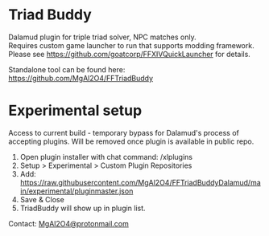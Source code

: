 # Triad Buddy
Dalamud plugin for triple triad solver, NPC matches only.  
Requires custom game launcher to run that supports modding framework. Please see https://github.com/goatcorp/FFXIVQuickLauncher for details.  

Standalone tool can be found here: https://github.com/MgAl2O4/FFTriadBuddy


# Experimental setup
Access to current build - temporary bypass for Dalamud's process of accepting plugins. Will be removed once plugin is available in public repo.
1. Open plugin installer with chat command: /xlplugins
2. Setup > Experimental > Custom Plugin Repositories
3. Add: https://raw.githubusercontent.com/MgAl2O4/FFTriadBuddyDalamud/main/experimental/pluginmaster.json
4. Save & Close
5. TriadBuddy will show up in plugin list.


Contact: MgAl2O4@protonmail.com
